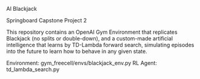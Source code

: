 AI Blackjack

Springboard Capstone Project 2

This repository contains an OpenAI Gym Environment that replicates Blackjack (no splits or double-down), and a custom-made artificial intelligence that learns by TD-Lambda forward search, simulating episodes into the future to learn how to behave in any given state.

Environment:	gym_freecell/envs/blackjack_env.py
RL Agent:		td_lambda_search.py
